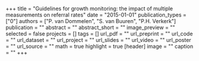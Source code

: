 +++
title = "Guidelines for growth monitoring: the impact of multiple measurements on referral rates"
date = "2015-01-01"
publication_types = ["0"]
authors = ["P. van Dommelen", "S. van Buuren", "P.H. Verkerk"]
publication = ""
abstract = ""
abstract_short = ""
image_preview = ""
selected = false
projects = []
tags = []
url_pdf = ""
url_preprint = ""
url_code = ""
url_dataset = ""
url_project = ""
url_slides = ""
url_video = ""
url_poster = ""
url_source = ""
math = true
highlight = true
[header]
image = ""
caption = ""
+++
